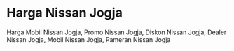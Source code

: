 # Harga Nissan Jogja
Harga Mobil Nissan Jogja, Promo Nissan Jogja, Diskon Nissan Jogja, Dealer Nissan Jogja, Mobil Nissan Jogja, Pameran Nissan Jogja
